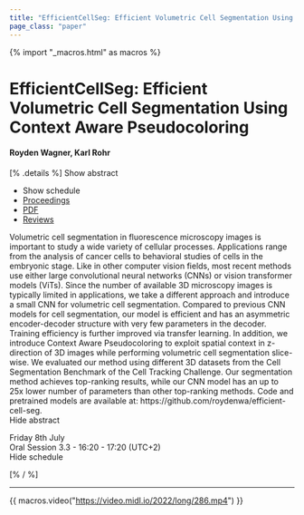 ```yaml
---
title: "EfficientCellSeg: Efficient Volumetric Cell Segmentation Using Context Aware Pseudocoloring"
page_class: "paper"
---
```


{% import "_macros.html" as macros %}

# EfficientCellSeg: Efficient Volumetric Cell Segmentation Using Context Aware Pseudocoloring

#### Royden Wagner, Karl Rohr

[% .details %]
<a class="toggle_visibility" data-selector=".abstract" data-level="3">Show abstract</a>
- <a class="toggle_visibility" data-selector=".schedule" data-level="3">Show schedule</a>
- <a href="">Proceedings</a>
- <a href="https://openreview.net/pdf?id=KnJsGdhx1kH">PDF</a>
- <a href="https://openreview.net/forum?id=KnJsGdhx1kH">Reviews</a>

<p>
    <span class="abstract">
        Volumetric cell segmentation in fluorescence microscopy images is important to study a wide variety of cellular processes. Applications range from the analysis of cancer cells to behavioral studies of cells in the embryonic stage. Like in other computer vision fields, most recent methods use either large convolutional neural networks (CNNs) or vision transformer models (ViTs). Since the number of available 3D microscopy images is typically limited in applications, we take a different approach and introduce a small CNN for volumetric cell segmentation. Compared to previous CNN models for cell segmentation, our model is efficient and has an asymmetric encoder-decoder structure with very few parameters in the decoder. Training efficiency is further improved via transfer learning. In addition, we introduce Context Aware Pseudocoloring to exploit spatial context in z-direction of 3D images while performing volumetric cell segmentation slice-wise. We evaluated our method using different 3D datasets from the Cell Segmentation Benchmark of the Cell Tracking Challenge. Our segmentation method achieves top-ranking results, while our CNN model has an up to 25x lower number of parameters than other top-ranking methods. Code and pretrained models are available at: https://github.com/roydenwa/efficient-cell-seg.
        <br>
        <span class="actions"><a class="toggle_visibility" data-level="2">Hide abstract</a></span>
    </span>
</p>

<p>
    <span class="schedule">
        Friday 8th July<br>Oral Session 3.3 - 16:20 - 17:20 (UTC+2)
        <br>
        <span class="actions"><a class="toggle_visibility" data-level="2">Hide schedule</a></span>
    </span>
</p>

[% / %]


---

{{ macros.video("https://video.midl.io/2022/long/286.mp4") }}